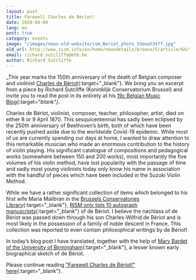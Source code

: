 ```yaml
---
layout: post
title: Farewell Charles de Bériot!
date: 2020-04-09
lang: en
post: true
category: events
image: "/images/news-old-website/csm_Beriot_photo_55eea5347f.jpg"
old_url: http://www.rism.info/en/home/newsdetails/browse/5/article/64/farewell-charles-de-beriot.html
email: richard.sutcliffe@ehb.be
author: Richard Sutcliffe
---
```


_This year marks the 150th anniversary of the death of Belgian composer and violinist [Charles de Bériot](https://opac.rism.info/search?View=rism&author=Charles+de+B%C3%A9riot){:target="_blank"}. We bring you an excerpt from a piece by Richard Sutcliffe (Koninklijk Conservatorium Brussel) and invite you to read the post in its entirety at his [19c Belgian Music Blog](https://19cbelgian.music.blog/2020/04/07/farewell-charles-de-beriot/){:target="_blank"}._

Charles de Bériot, violinist, composer, teacher, philosopher, artist, died on either 8 or 9 April 1870. This sesquicentennial has sadly been eclipsed by the 250th anniversary of Beethoven’s birth, both of which have been recently pushed aside due to the worldwide Covid-19 epidemic. While most of us are currently spending our days at home, I wanted to draw attention to this remarkable musician who made an enormous contribution to the history of violin playing. His significant catalogue of compositions and pedagogical works (somewhere between 150 and 200 works), most importantly the five volumes of his violin method, have lost popularity with the passage of time and sadly most young violinists today only know his name in association with the handful of pieces which have been included in the Suzuki Violin Method.

While we have a rather significant collection of items which belonged to his first wife Maria Malibran in the [Brussels Conservatories Library](https://en.wikipedia.org/wiki/Maria_Malibran_fund){:target="_blank"}, [RISM only lists 10 autograph manuscripts](https://opac.rism.info/search?View=rism&author=Charles+de+B%C3%A9riot){:target="_blank"} of de Bériot. I believe the nachlass of de Bériot was passed down through his son Charles-Wilfrid de Bériot and is most likely in the possession of a family of noble descent in France. This collection was reported to even contain philosophical writings by de Bériot!

In today’s blog post I have translated, together with the help of [Mary Bardet of the University of Birmingham](https://fr.linkedin.com/in/mary-bardet-2117ba105){:target="_blank"}, a lesser known early biographical sketch of de Bériot.

Please continue reading ["Farewell Charles de Bériot!" here](https://19cbelgian.music.blog/2020/04/07/farewell-charles-de-beriot/){:target="_blank"}.